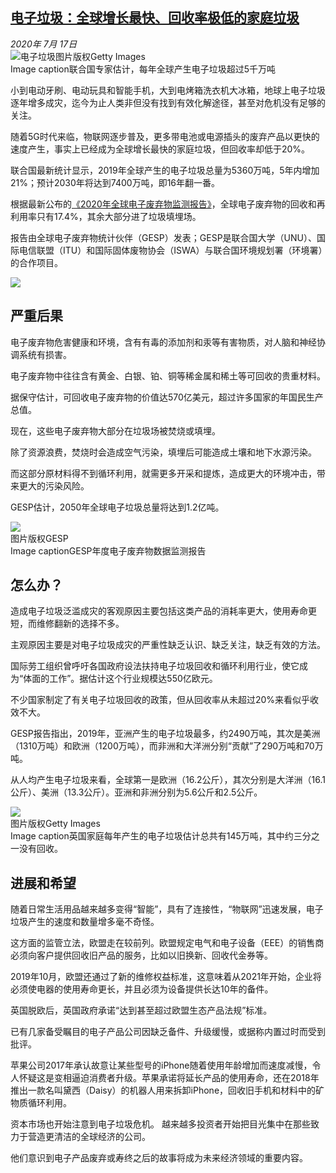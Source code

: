 <!--1595136758000-->
[电子垃圾：全球增长最快、回收率极低的家庭垃圾](http://www.bbc.com/zhongwen/simp/world-53443864)
------

<div><i>2020年 7月 17日</i></div><div><div class="story-body__inner" property="articleBody"><div class="media-landscape has-caption full-width lead"><span class="image-and-copyright-container"><img class="js-image-replace" alt="电子垃圾" src="https://images.weserv.nl/?url=ichef.bbci.co.uk/news/640/cpsprodpb/B7EF/production/_113478074_mediaitem113477300.jpg"><span class="off-screen">图片版权</span><span class="story-image-copyright">Getty Images</span></span><figcaption class="media-caption"><span class="off-screen">Image caption</span><span class="media-caption__text">联合国专家估计，每年全球产生电子垃圾超过5千万吨</span></figcaption></div><p class="story-body__introduction">小到电动牙刷、电动玩具和智能手机，大到电烤箱洗衣机大冰箱，地球上电子垃圾逐年增多成灾，迄今为止人类非但没有找到有效化解途径，甚至对危机没有足够的关注。</p><div id="bbccom_mpu_3" class="bbccom_slot mpu-ad" aria-hidden="true"><div class="bbccom_advert"></div></div><p>随着5G时代来临，物联网逐步普及，更多带电池或电源插头的废弃产品以更快的速度产生，事实上已经成为全球增长最快的家庭垃圾，但回收率却低于20%。</p><p>联合国最新统计显示，2019年全球产生的电子垃圾总量为5360万吨，5年内增加21%；预计2030年将达到7400万吨，即16年翻一番。</p><div id="bbccom_mpu_1_2" class="bbccom_slot mpu-ad" aria-hidden="true"><div class="bbccom_advert"></div></div><p>根据最新公布的<a href="https://globalewaste.org/news/surge-global-waste/" class="story-body__link-external">《2020年全球电子废弃物监测报告》</a>，全球电子废弃物的回收和再利用率只有17.4%，其余大部分进了垃圾填埋场。</p><p>报告由全球电子废弃物统计伙伴（GESP）发表；GESP是联合国大学（UNU）、国际电信联盟（ITU）和国际固体废物协会（ISWA）与联合国环境规划署（环境署）的合作项目。</p><div class="media-landscape no-caption full-width"><span class="image-and-copyright-container"><img src="https://images.weserv.nl/?url=ichef.bbci.co.uk/news/640/cpsprodpb/2889/production/_113477301_dc35dbda-90f3-4817-8f22-0363b702f630.jpg"><br></span></div><h2 class="story-body__crosshead">严重后果</h2><p>电子废弃物危害健康和环境，含有有毒的添加剂和汞等有害物质，对人脑和神经协调系统有损害。</p><p>电子废弃物中往往含有黄金、白银、铂、铜等稀金属和稀土等可回收的贵重材料。</p><p>据保守估计，可回收电子废弃物的价值达570亿美元，超过许多国家的年国民生产总值。</p><p>现在，这些电子废弃物大部分在垃圾场被焚烧或填埋。</p><p>除了资源浪费，焚烧时会造成空气污染，填埋后可能造成土壤和地下水源污染。</p><p>而这部分原材料得不到循环利用，就需更多开采和提炼，造成更大的环境冲击，带来更大的污染风险。</p><p>GESP估计，2050年全球电子垃圾总量将达到1.2亿吨。</p><div class="media-landscape has-caption full-width"><span class="image-and-copyright-container"><img src="https://images.weserv.nl/?url=ichef.bbci.co.uk/news/640/cpsprodpb/12D1F/production/_113478077_337932cb-78ce-4d26-b98e-28645f476c6c.jpg"><br><span class="off-screen">图片版权</span><span class="story-image-copyright">GESP</span></span><figcaption class="media-caption"><span class="off-screen">Image caption</span><span class="media-caption__text">GESP年度电子废弃物数据监测报告</span></figcaption></div><h2 class="story-body__crosshead">怎么办？</h2><p>造成电子垃圾泛滥成灾的客观原因主要包括这类产品的消耗率更大，使用寿命更短，而维修翻新的选择不多。</p><p>主观原因主要是对电子垃圾成灾的严重性缺乏认识、缺乏关注，缺乏有效的方法。</p><p>国际劳工组织曾呼吁各国政府设法扶持电子垃圾回收和循环利用行业，使它成为“体面的工作”。据估计这个行业规模达550亿欧元。</p><p>不少国家制定了有关电子垃圾回收的政策，但从回收率从未超过20%来看似乎收效不大。</p><p>GESP报告指出，2019年，亚洲产生的电子垃圾最多，约2490万吨，其次是美洲（1310万吨）和欧洲（1200万吨），而非洲和大洋洲分别“贡献”了290万吨和70万吨。</p><p>从人均产生电子垃圾来看，全球第一是欧洲（16.2公斤），其次分别是大洋洲（16.1公斤）、美洲（13.3公斤）。亚洲和非洲分别为5.6公斤和2.5公斤。</p><div class="media-landscape has-caption full-width"><span class="image-and-copyright-container"><img src="https://images.weserv.nl/?url=ichef.bbci.co.uk/news/640/cpsprodpb/90DF/production/_113478073_mediaitem113477302.jpg"><br><span class="off-screen">图片版权</span><span class="story-image-copyright">Getty Images</span></span><figcaption class="media-caption"><span class="off-screen">Image caption</span><span class="media-caption__text">英国家庭每年产生的电子垃圾估计总共有145万吨，其中约三分之一没有回收。</span></figcaption></div><h2 class="story-body__crosshead">进展和希望</h2><p>随着日常生活用品越来越多变得“智能”，具有了连接性，“物联网”迅速发展，电子垃圾产生的速度和数量增多毫不奇怪。</p><p>这方面的监管立法，欧盟走在较前列。欧盟规定电气和电子设备（EEE）的销售商必须向客户提供回收旧产品的服务，比如以旧换新、回收代金券等。</p><p>2019年10月，欧盟还通过了新的维修权益标准，这意味着从2021年开始，企业将必须使电器的使用寿命更长，并且必须为设备提供长达10年的备件。</p><p>英国脱欧后，英国政府承诺“达到甚至超过欧盟生态产品法规”标准。</p><p>已有几家备受瞩目的电子产品公司因缺乏备件、升级缓慢，或据称内置过时而受到批评。</p><p>苹果公司2017年承认故意让某些型号的iPhone随着使用年龄增加而速度减慢，令人怀疑这是变相逼迫消费者升级。苹果承诺将延长产品的使用寿命，还在2018年推出一款名叫黛西（Daisy）的机器人用来拆卸iPhone，回收旧手机和材料中的矿物质循环利用。</p><p>资本市场也开始注意到电子垃圾危机。 越来越多投资者开始把目光集中在那些致力于营造更清洁的全球经济的公司。</p><p>他们意识到电子产品废弃或寿终之后的故事将成为未来经济领域的重要内容。</p></div></div>
